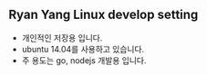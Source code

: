 ## Ryan Yang Linux develop setting

- 개인적인 저장용 입니다.
- ubuntu 14.04를 사용하고 있습니다.
- 주 용도는 go, nodejs 개발용 입니다.
